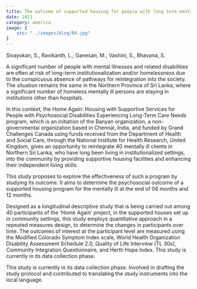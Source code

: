 ```yaml
---
title: The outcome of supported housing for people with long term mental illness
date: 2021
category: america
image: {
	src: "../images/blog/R4.jpg"
}
---
```


Sivayokan, S., Ravikanth, L., Ganesan, M., Vashini, S., Bhavana, S.

A significant number of people with mental illnesses and related disabilities are often at risk of long-term institutionalization and/or homelessness due to the conspicuous absence of pathways for reintegration into the society. The situation remains the same in the Northern Province of Sri Lanka, where a significant number of homeless mentally ill persons are staying in institutions other than hospitals.

In this context, the Home Again: Housing with Supportive Services for People with Psychosocial Disabilities Experiencing Long-Term Care Needs program, which is an initiation of the Banyan organization, a non-governmental organization based in Chennai, India, and funded by Grand Challenges Canada using funds received from the Department of Health and Social Care, through the National Institute for Health Research, United Kingdom, gives an opportunity to reintegrate 40 mentally ill clients in Northern Sri Lanka, who have long been living in institutionalized settings, into the community by providing supportive housing facilities and enhancing their independent living skills.

This study proposes to explore the effectiveness of such a program by studying its outcome. It aims to determine the psychosocial outcome of a supported housing program for the mentally ill at the end of 06 months and 12 months.

Designed as a longitudinal descriptive study that is being carried out among 40 participants of the ‘Home Again’ project, in the supported houses set up in community settings, this study employs quantitative approach in a repeated measures design, to determine the changes in participants over time. The outcomes of interest at the participant level are measured using the Modified Colorado Symptom Index scale, World Health Organization Disability Assessment Schedule 2.0, Quality of Life Interview (TL 30s), Community Integration Questionnaire, and Herth Hope Index. This study is currently in its data collection phase. 

This study is currently in its data collection phase. Involved in drafting the study protocol and contributed to translating the study instruments into the local language.
